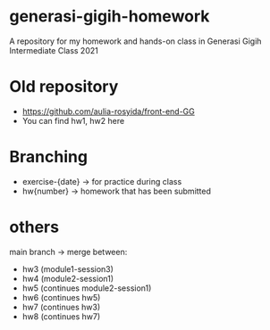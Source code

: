 # generasi-gigih-homework
A repository for my homework and hands-on class in Generasi Gigih Intermediate Class 2021

# Old repository 
- https://github.com/aulia-rosyida/front-end-GG
- You can find hw1, hw2 here
# Branching
- exercise-{date} -> for practice during class
- hw{number} -> homework that has been submitted

# others
main branch -> merge between:
- hw3 (module1-session3)
- hw4 (module2-session1)
- hw5 (continues module2-session1)
- hw6 (continues hw5)
- hw7 (continues hw3)
- hw8 (continues hw7)
